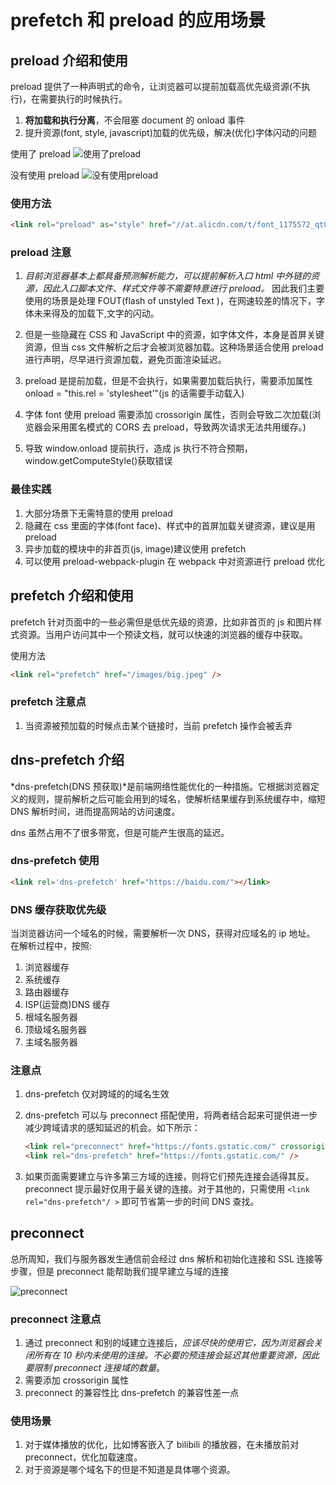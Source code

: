 # prefetch 和 preload 的应用场景

## preload 介绍和使用

preload 提供了一种声明式的命令，让浏览器可以提前加载高优先级资源(不执行)，在需要执行的时候执行。

1. **将加载和执行分离**，不会阻塞 document 的 onload 事件
2. 提升资源(font, style, javascript)加载的优先级，解决(优化)字体闪动的问题

使用了 preload
![使用了preload](https://blog-1253253332.cos.ap-guangzhou.myqcloud.com/images/preload.png)

没有使用 preload
![没有使用preload](https://blog-1253253332.cos.ap-guangzhou.myqcloud.com/images/没有preload.png)

### 使用方法

```html
<link rel="preload" as="style" href="//at.alicdn.com/t/font_1175572_qt0ubitzjhl.css"" onload="this.rel = 'stylesheet'"></link>
```

### preload 注意

1. _目前浏览器基本上都具备预测解析能力，可以提前解析入口 html 中外链的资源，因此入口脚本文件、样式文件等不需要特意进行 preload。_ 因此我们主要使用的场景是处理 FOUT(flash of unstyled Text )，在网速较差的情况下，字体未来得及的加载下,文字的闪动。

2. 但是一些隐藏在 CSS 和 JavaScript 中的资源，如字体文件，本身是首屏关键资源，但当 css 文件解析之后才会被浏览器加载。这种场景适合使用 preload 进行声明，尽早进行资源加载，避免页面渲染延迟。

3. preload 是提前加载，但是不会执行，如果需要加载后执行，需要添加属性 onload = "this.rel = 'stylesheet'"(js 的话需要手动载入)

4. 字体 font 使用 preload 需要添加 crossorigin 属性，否则会导致二次加载(浏览器会采用匿名模式的 CORS 去 preload，导致两次请求无法共用缓存。)

5. 导致 window.onload 提前执行，造成 js 执行不符合预期，window.getComputeStyle()获取错误

### 最佳实践

1. 大部分场景下无需特意的使用 preload
2. 隐藏在 css 里面的字体(font face)、样式中的首屏加载关键资源，建议是用 preload
3. 异步加载的模块中的非首页(js, image)建议使用 prefetch
4. 可以使用 preload-webpack-plugin 在 webpack 中对资源进行 preload 优化

## prefetch 介绍和使用

prefetch 针对页面中的一些必需但是低优先级的资源，比如非首页的 js 和图片样式资源。当用户访问其中一个预读文档，就可以快速的浏览器的缓存中获取。

使用方法

```html
<link rel="prefetch" href="/images/big.jpeg" />
```

### prefetch 注意点

1. 当资源被预加载的时候点击某个链接时，当前 prefetch 操作会被丢弃

## dns-prefetch 介绍

*dns-prefetch(DNS 预获取)*是前端网络性能优化的一种措施。它根据浏览器定义的规则，提前解析之后可能会用到的域名，使解析结果缓存到系统缓存中，缩短 DNS 解析时间，进而提高网站的访问速度。

dns 虽然占用不了很多带宽，但是可能产生很高的延迟。

### dns-prefetch 使用

```html
<link rel='dns-prefetch' href="https://baidu.com/"></link>
```

### DNS 缓存获取优先级

当浏览器访问一个域名的时候，需要解析一次 DNS，获得对应域名的 ip 地址。 在解析过程中，按照:

1. 浏览器缓存
2. 系统缓存
3. 路由器缓存
4. ISP(运营商)DNS 缓存
5. 根域名服务器
6. 顶级域名服务器
7. 主域名服务器

### 注意点

1. dns-prefetch 仅对跨域的的域名生效
2. dns-prefetch 可以与 preconnect 搭配使用，将两者结合起来可提供进一步减少跨域请求的感知延迟的机会。如下所示：

   ```html
   <link rel="preconnect" href="https://fonts.gstatic.com/" crossorigin />
   <link rel="dns-prefetch" href="https://fonts.gstatic.com/" />
   ```

3. 如果页面需要建立与许多第三方域的连接，则将它们预先连接会适得其反。 preconnect 提示最好仅用于最关键的连接。对于其他的，只需使用 `<link rel="dns-prefetch"/ >` 即可节省第一步的时间 DNS 查找。

## preconnect

总所周知，我们与服务器发生通信前会经过 dns 解析和初始化连接和 SSL 连接等步骤，但是 preconnect 能帮助我们提早建立与域的连接

![preconnect](https://blog-1253253332.cos.ap-guangzhou.myqcloud.com/images/preconnect.png)

### preconnect 注意点

1. 通过 preconnect 和别的域建立连接后，_应该尽快的使用它，因为浏览器会关闭所有在 10 秒内未使用的连接。不必要的预连接会延迟其他重要资源，因此要限制 preconnect 连接域的数量_。
2. 需要添加 crossorigin 属性
3. preconnect 的兼容性比 dns-prefetch 的兼容性差一点

### 使用场景

1. 对于媒体播放的优化，比如博客嵌入了 bilibili 的播放器，在未播放前对 preconnect，优化加载速度。
2. 对于资源是哪个域名下的但是不知道是具体哪个资源。
